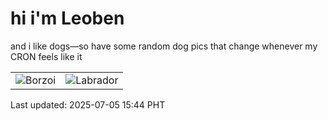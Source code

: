 # hi i'm Leoben

and i like dogs—so have some random dog pics that change whenever my CRON feels like it

|  |  |
|--------|----------|
| ![Borzoi](https://random-dog-vercel.vercel.app/api/random-borzoi?v=1751701490) | ![Labrador](https://random-dog-vercel.vercel.app/api/random-labrador?v=1751701490) |

Last updated: 2025-07-05 15:44 PHT
